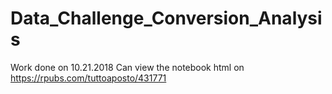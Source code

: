 # Data_Challenge_Conversion_Analysis
Work done on 10.21.2018
Can view the notebook html on https://rpubs.com/tuttoaposto/431771

